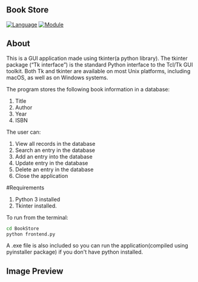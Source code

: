 ## Book Store
[![Language](https://img.shields.io/badge/language-python-blue.svg?style=flat)](https://www.python.org)
[![Module](https://img.shields.io/badge/module-tkinter-brightgreen.svg?style=flat)](https://docs.python.org/3/library/tkinter.html)

## About

This is a GUI application made using tkinter(a python library).
The tkinter package (“Tk interface”) is the standard Python interface to the Tcl/Tk GUI toolkit. Both Tk and tkinter are available on most Unix platforms, including macOS, as well as on Windows systems.


The program stores the following book information in a database:
1. Title 
2. Author
3. Year 
4. ISBN

The user can:
   
1. View all records in the database
2. Search an entry in the database
3. Add an entry into the database
4. Update entry in the database
5. Delete an entry in the database
6. Close the application

#Requirements
1. Python 3 installed
2. Tkinter installed.

To run from the terminal:
```bash
cd BookStore
python frontend.py
```

A .exe file is also included so you can run the application(compiled using pyinstaller package) if you don't have python installed.

## Image Preview
